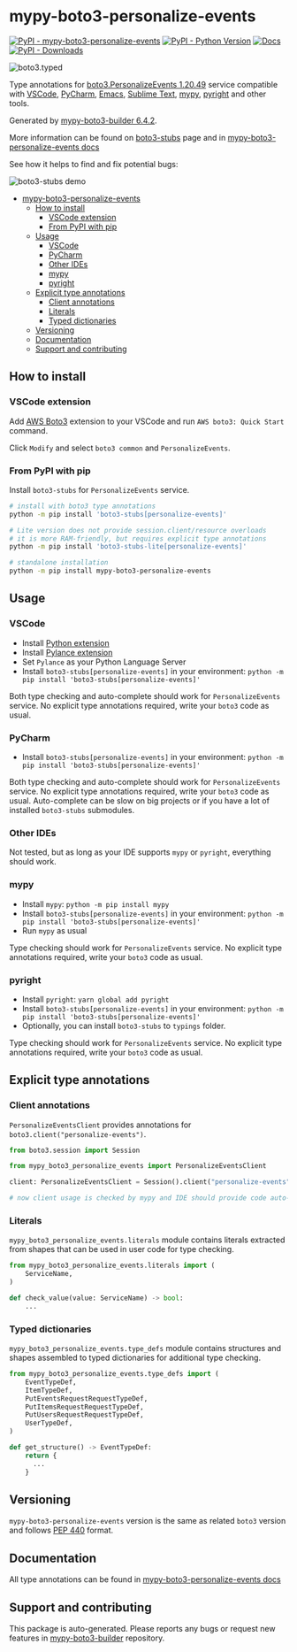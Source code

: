 <a id="mypy-boto3-personalize-events"></a>

# mypy-boto3-personalize-events

[![PyPI - mypy-boto3-personalize-events](https://img.shields.io/pypi/v/mypy-boto3-personalize-events.svg?color=blue)](https://pypi.org/project/mypy-boto3-personalize-events)
[![PyPI - Python Version](https://img.shields.io/pypi/pyversions/mypy-boto3-personalize-events.svg?color=blue)](https://pypi.org/project/mypy-boto3-personalize-events)
[![Docs](https://img.shields.io/readthedocs/mypy-boto3-builder.svg?color=blue)](https://mypy-boto3-builder.readthedocs.io/)
[![PyPI - Downloads](https://img.shields.io/pypi/dm/mypy-boto3-personalize-events?color=blue)](https://pypistats.org/packages/mypy-boto3-personalize-events)

![boto3.typed](https://github.com/vemel/mypy_boto3_builder/raw/main/logo.png)

Type annotations for
[boto3.PersonalizeEvents 1.20.49](https://boto3.amazonaws.com/v1/documentation/api/latest/reference/services/personalize-events.html#PersonalizeEvents)
service compatible with [VSCode](https://code.visualstudio.com/),
[PyCharm](https://www.jetbrains.com/pycharm/),
[Emacs](https://www.gnu.org/software/emacs/),
[Sublime Text](https://www.sublimetext.com/),
[mypy](https://github.com/python/mypy),
[pyright](https://github.com/microsoft/pyright) and other tools.

Generated by
[mypy-boto3-builder 6.4.2](https://github.com/vemel/mypy_boto3_builder).

More information can be found on
[boto3-stubs](https://pypi.org/project/boto3-stubs/) page and in
[mypy-boto3-personalize-events docs](https://vemel.github.io/boto3_stubs_docs/mypy_boto3_personalize_events/)

See how it helps to find and fix potential bugs:

![boto3-stubs demo](https://github.com/vemel/mypy_boto3_builder/raw/main/demo.gif)

- [mypy-boto3-personalize-events](#mypy-boto3-personalize-events)
  - [How to install](#how-to-install)
    - [VSCode extension](#vscode-extension)
    - [From PyPI with pip](#from-pypi-with-pip)
  - [Usage](#usage)
    - [VSCode](#vscode)
    - [PyCharm](#pycharm)
    - [Other IDEs](#other-ides)
    - [mypy](#mypy)
    - [pyright](#pyright)
  - [Explicit type annotations](#explicit-type-annotations)
    - [Client annotations](#client-annotations)
    - [Literals](#literals)
    - [Typed dictionaries](#typed-dictionaries)
  - [Versioning](#versioning)
  - [Documentation](#documentation)
  - [Support and contributing](#support-and-contributing)

<a id="how-to-install"></a>

## How to install

<a id="vscode-extension"></a>

### VSCode extension

Add
[AWS Boto3](https://marketplace.visualstudio.com/items?itemName=Boto3typed.boto3-ide)
extension to your VSCode and run `AWS boto3: Quick Start` command.

Click `Modify` and select `boto3 common` and `PersonalizeEvents`.

<a id="from-pypi-with-pip"></a>

### From PyPI with pip

Install `boto3-stubs` for `PersonalizeEvents` service.

```bash
# install with boto3 type annotations
python -m pip install 'boto3-stubs[personalize-events]'

# Lite version does not provide session.client/resource overloads
# it is more RAM-friendly, but requires explicit type annotations
python -m pip install 'boto3-stubs-lite[personalize-events]'

# standalone installation
python -m pip install mypy-boto3-personalize-events
```

<a id="usage"></a>

## Usage

<a id="vscode"></a>

### VSCode

- Install
  [Python extension](https://marketplace.visualstudio.com/items?itemName=ms-python.python)
- Install
  [Pylance extension](https://marketplace.visualstudio.com/items?itemName=ms-python.vscode-pylance)
- Set `Pylance` as your Python Language Server
- Install `boto3-stubs[personalize-events]` in your environment:
  `python -m pip install 'boto3-stubs[personalize-events]'`

Both type checking and auto-complete should work for `PersonalizeEvents`
service. No explicit type annotations required, write your `boto3` code as
usual.

<a id="pycharm"></a>

### PyCharm

- Install `boto3-stubs[personalize-events]` in your environment:
  `python -m pip install 'boto3-stubs[personalize-events]'`

Both type checking and auto-complete should work for `PersonalizeEvents`
service. No explicit type annotations required, write your `boto3` code as
usual. Auto-complete can be slow on big projects or if you have a lot of
installed `boto3-stubs` submodules.

<a id="other-ides"></a>

### Other IDEs

Not tested, but as long as your IDE supports `mypy` or `pyright`, everything
should work.

<a id="mypy"></a>

### mypy

- Install `mypy`: `python -m pip install mypy`
- Install `boto3-stubs[personalize-events]` in your environment:
  `python -m pip install 'boto3-stubs[personalize-events]'`
- Run `mypy` as usual

Type checking should work for `PersonalizeEvents` service. No explicit type
annotations required, write your `boto3` code as usual.

<a id="pyright"></a>

### pyright

- Install `pyright`: `yarn global add pyright`
- Install `boto3-stubs[personalize-events]` in your environment:
  `python -m pip install 'boto3-stubs[personalize-events]'`
- Optionally, you can install `boto3-stubs` to `typings` folder.

Type checking should work for `PersonalizeEvents` service. No explicit type
annotations required, write your `boto3` code as usual.

<a id="explicit-type-annotations"></a>

## Explicit type annotations

<a id="client-annotations"></a>

### Client annotations

`PersonalizeEventsClient` provides annotations for
`boto3.client("personalize-events")`.

```python
from boto3.session import Session

from mypy_boto3_personalize_events import PersonalizeEventsClient

client: PersonalizeEventsClient = Session().client("personalize-events")

# now client usage is checked by mypy and IDE should provide code auto-complete
```

<a id="literals"></a>

### Literals

`mypy_boto3_personalize_events.literals` module contains literals extracted
from shapes that can be used in user code for type checking.

```python
from mypy_boto3_personalize_events.literals import (
    ServiceName,
)

def check_value(value: ServiceName) -> bool:
    ...
```

<a id="typed-dictionaries"></a>

### Typed dictionaries

`mypy_boto3_personalize_events.type_defs` module contains structures and shapes
assembled to typed dictionaries for additional type checking.

```python
from mypy_boto3_personalize_events.type_defs import (
    EventTypeDef,
    ItemTypeDef,
    PutEventsRequestRequestTypeDef,
    PutItemsRequestRequestTypeDef,
    PutUsersRequestRequestTypeDef,
    UserTypeDef,
)

def get_structure() -> EventTypeDef:
    return {
      ...
    }
```

<a id="versioning"></a>

## Versioning

`mypy-boto3-personalize-events` version is the same as related `boto3` version
and follows [PEP 440](https://www.python.org/dev/peps/pep-0440/) format.

<a id="documentation"></a>

## Documentation

All type annotations can be found in
[mypy-boto3-personalize-events docs](https://vemel.github.io/boto3_stubs_docs/mypy_boto3_personalize_events/)

<a id="support-and-contributing"></a>

## Support and contributing

This package is auto-generated. Please reports any bugs or request new features
in [mypy-boto3-builder](https://github.com/vemel/mypy_boto3_builder/issues/)
repository.
